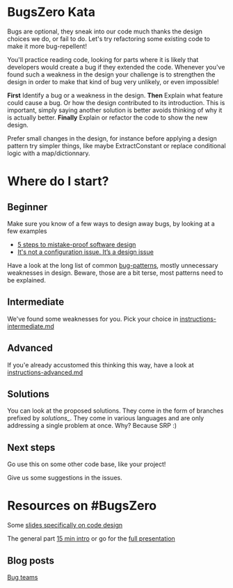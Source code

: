 
# BugsZero Kata

Bugs are optional, they sneak into our code much thanks the design choices we do, or fail to do. Let's 
try refactoring some existing code to make it more bug-repellent!

You'll practice reading code, looking for parts where it is likely that developers would create a bug if they extended the code. Whenever you've found such a weakness in the design your challenge is to strengthen the design in order to make that kind of bug very unlikely, or even impossible!

**First** Identify a bug or a weakness in the design. **Then** Explain what feature could cause a bug. Or how the design contributed to its introduction. This is important, simply saying another solution is better avoids thinking of why it is actually better.
**Finally** Explain or refactor the code to show the new design. 

Prefer small changes in the design, for instance before applying a design pattern try simpler things, like maybe ExtractConstant or replace conditional logic with a map/dictionnary.

# Where do I start?

## Beginner
Make sure you know of a few ways to design away bugs, by looking at a few examples
* [5 steps to mistake-proof software design](http://mozaicworks.com/blog/5-steps-to-mistake-proof-software-design/)
* [It's not a configuration issue. It’s a design issue](http://martinsson-johan.blogspot.fr/2016/06/its-not-configuration-issue-its-design.html)

Have a look at the long list of common [bug-patterns](https://github.com/martinsson/BugsZero-Kata/blob/master/bug-patterns.md), mostly unnecessary weaknesses in design.
Beware, those are a bit terse, most patterns need to be explained. 

## Intermediate
We've found some weaknesses for you. Pick your choice in [instructions-intermediate.md](https://github.com/martinsson/BugsZero-Kata/blob/master/instructions-intermediate.md)

## Advanced
If you'e already accustomed this thinking this way, have a look at [instructions-advanced.md](https://github.com/martinsson/BugsZero-Kata/blob/master/instructions-advanced.md)

## Solutions
You can look at the proposed solutions. They come in the form of branches prefixed by *solutions_*. They come in various languages and are only addressing a single problem at once. Why? Because SRP :)

## Next steps
Go use this on some other code base, like your project!
 
Give us some suggestions in the issues.

# Resources on #BugsZero
Some [slides specifically on code design](http://www.changit.fr/bug-free-by-design/)

The general part
[15 min intro](https://www.youtube.com/watch?v=dUjie_IYFY8) or go for the
[full presentation](https://www.youtube.com/watch?v=gQR1NlkgLZU)

## Blog posts
[Bug teams](http://agileotter.blogspot.fr/2014/01/bug-teams-well-meaning-foolishness.html)
